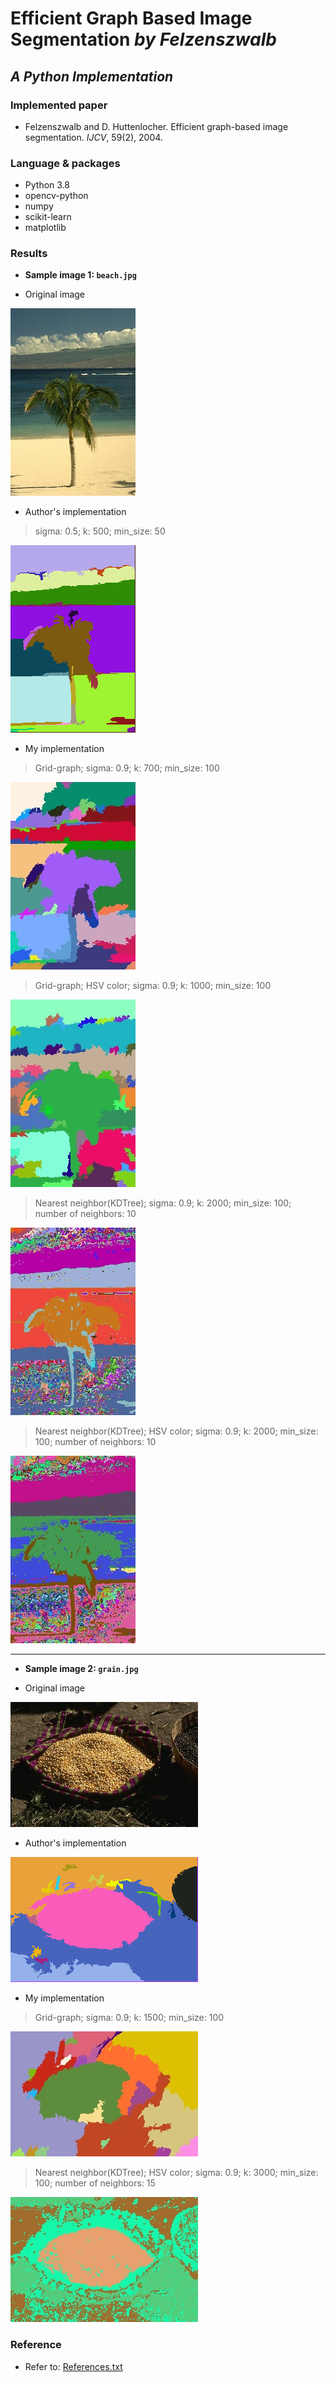 # Efficient Graph Based Image Segmentation *by Felzenszwalb*
## *A Python Implementation*

### Implemented paper
* Felzenszwalb and D. Huttenlocher. Efficient graph-based image segmentation. *IJCV*, 59(2), 2004.

### Language & packages
* Python 3.8
* opencv-python
* numpy
* scikit-learn
* matplotlib

### Results

* **Sample image 1: `beach.jpg`**

* Original image

![](beach.jpg)


* Author's implementation

> sigma: 0.5; k: 500; min_size: 50

![](beach-seg.jpeg)


* My implementation

> Grid-graph; sigma: 0.9; k: 700; min_size: 100

![](Results/beach-grid-graph.jpg)


> Grid-graph; HSV color; sigma: 0.9; k: 1000; min_size: 100

![](Results/beach-hsv-grid-graph.jpg)


> Nearest neighbor(KDTree); sigma: 0.9; k: 2000; min_size: 100; number of neighbors: 10

![](Results/beach-nearest-neighbor.jpg)


> Nearest neighbor(KDTree); HSV color; sigma: 0.9; k: 2000; min_size: 100; number of neighbors: 10

![](Results/beach-hsv-nearest-neighbor.jpg)


---

* **Sample image 2: `grain.jpg`**

* Original image

![](grain.jpg)


* Author's implementation

![](grain-seg.jpeg)


* My implementation

> Grid-graph; sigma: 0.9; k: 1500; min_size: 100

![](Results/grain-grid-graph.jpg)


> Nearest neighbor(KDTree); HSV color; sigma: 0.9; k: 3000; min_size: 100; number of neighbors: 15

![](Results/grain-hsv-nearest-neighbor.jpg)

### Reference

* Refer to: [References.txt](References.txt)
